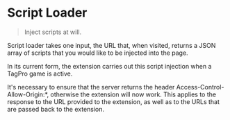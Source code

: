 # Script Loader
> Inject scripts at will.

Script loader takes one input, the URL that, when visited, returns a JSON array of scripts that you would like to be injected into the page.

In its current form, the extension carries out this script injection when a TagPro game is active.

It's necessary to ensure that the server returns the header Access-Control-Allow-Origin:*, otherwise the extension will now work. This applies to the response to the URL provided to the extension, as well as to the URLs that are passed back to the extension.
